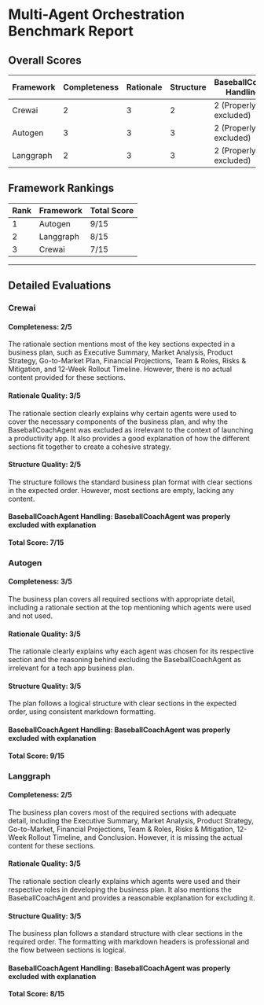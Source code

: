 # Multi-Agent Orchestration Benchmark Report

## Overall Scores

| Framework | Completeness | Rationale | Structure | BaseballCoach Handling |
|-----------|--------------|-----------|-----------|------------------------|
| Crewai | 2 | 3 | 2 | 2 (Properly excluded) |
| Autogen | 3 | 3 | 3 | 2 (Properly excluded) |
| Langgraph | 2 | 3 | 3 | 2 (Properly excluded) |

## Framework Rankings

| Rank | Framework | Total Score |
|------|-----------|-------------|
| 1 | Autogen | 9/15 |
| 2 | Langgraph | 8/15 |
| 3 | Crewai | 7/15 |

---

## Detailed Evaluations

### Crewai

#### Completeness: 2/5
The rationale section mentions most of the key sections expected in a business plan, such as Executive Summary, Market Analysis, Product Strategy, Go-to-Market Plan, Financial Projections, Team & Roles, Risks & Mitigation, and 12-Week Rollout Timeline. However, there is no actual content provided for these sections.

#### Rationale Quality: 3/5
The rationale section clearly explains why certain agents were used to cover the necessary components of the business plan, and why the BaseballCoachAgent was excluded as irrelevant to the context of launching a productivity app. It also provides a good explanation of how the different sections fit together to create a cohesive strategy.

#### Structure Quality: 2/5
The structure follows the standard business plan format with clear sections in the expected order. However, most sections are empty, lacking any content.

#### BaseballCoachAgent Handling: BaseballCoachAgent was properly excluded with explanation

**Total Score: 7/15**

### Autogen

#### Completeness: 3/5
The business plan covers all required sections with appropriate detail, including a rationale section at the top mentioning which agents were used and not used.

#### Rationale Quality: 3/5
The rationale clearly explains why each agent was chosen for its respective section and the reasoning behind excluding the BaseballCoachAgent as irrelevant for a tech app business plan.

#### Structure Quality: 3/5
The plan follows a logical structure with clear sections in the expected order, using consistent markdown formatting.

#### BaseballCoachAgent Handling: BaseballCoachAgent was properly excluded with explanation

**Total Score: 9/15**

### Langgraph

#### Completeness: 2/5
The business plan covers most of the required sections with adequate detail, including the Executive Summary, Market Analysis, Product Strategy, Go-to-Market, Financial Projections, Team & Roles, Risks & Mitigation, 12-Week Rollout Timeline, and Conclusion. However, it is missing the actual content for these sections.

#### Rationale Quality: 3/5
The rationale section clearly explains which agents were used and their respective roles in developing the business plan. It also mentions the BaseballCoachAgent and provides a reasonable explanation for excluding it.

#### Structure Quality: 3/5
The business plan follows a standard structure with clear sections in the required order. The formatting with markdown headers is professional and the flow between sections is logical.

#### BaseballCoachAgent Handling: BaseballCoachAgent was properly excluded with explanation

**Total Score: 8/15**

